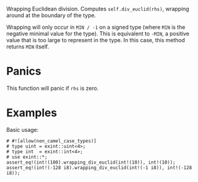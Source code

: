 Wrapping Euclidean division. Computes `self.div_euclid(rhs)`,
wrapping around at the boundary of the type.

Wrapping will only occur in `MIN / -1` on a signed type (where `MIN` is the
negative minimal value for the type). This is equivalent to `-MIN`, a positive
value that is too large to represent in the type. In this case, this method
returns `MIN` itself.

# Panics

This function will panic if `rhs` is zero.

# Examples

Basic usage:

```
# #![allow(non_camel_case_types)]
# type uint = exint::uint<4>;
# type int  = exint::int<4>;
# use exint::*;
assert_eq!(int!(100).wrapping_div_euclid(int!(10)), int!(10));
assert_eq!(int!(-128 i8).wrapping_div_euclid(int!(-1 i8)), int!(-128 i8));
```
